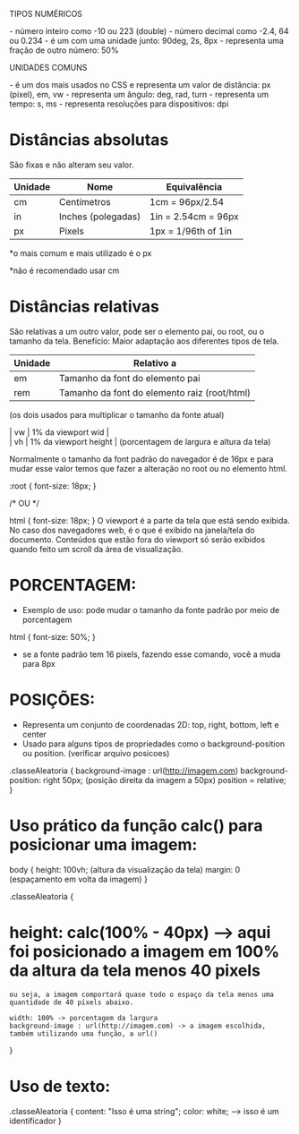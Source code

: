 TIPOS NUMÉRICOS

<integer> - número inteiro como -10 ou 223
<number> (double) - número decimal como -2.4, 64 ou 0.234
<dimension> - é um <number> com uma unidade junto: 90deg, 2s, 8px
<percentage> - representa uma fração de outro número: 50%

UNIDADES COMUNS

<length> - é um dos mais usados no CSS e representa um valor de distância: px (pixel), em, vw
<angle> - representa um ângulo: deg, rad, turn
<time> - representa um tempo: s, ms
<resolution> - representa resoluções para dispositivos: dpi

# Distâncias absolutas <length>

São fixas e não alteram seu valor.

| Unidade  | Nome                | Equivalência         |
|----------|---------------------|----------------------|
| cm       | Centímetros         | 1cm = 96px/2.54      | 
| in       | Inches (polegadas)  | 1in = 2.54cm = 96px  | 
| px       | Pixels              | 1px = 1/96th of 1in  |
*o mais comum e mais utilizado é o px

*não é recomendado usar cm

# Distâncias relativas

São relativas a um outro valor, pode ser o elemento pai, ou root, ou o tamanho da tela.
Benefício: Maior adaptação aos diferentes tipos de tela.

| Unidade  | Relativo a                                    |
|----------|-----------------------------------------------|
| em       | Tamanho da font do elemento pai               |
| rem      | Tamanho da font do elemento raiz (root/html)  |
(os dois usados para multiplicar o tamanho da fonte atual)

| vw       | 1% da viewport wid                            |  
| vh       | 1% da viewport height                         |
(porcentagem de largura e altura da tela)

Normalmente o tamanho da font padrão do navegador é de 16px e para mudar esse valor temos que fazer a alteração no root ou no elemento html.

:root {
	font-size: 18px;
}

/* OU */

html {
	font-size: 18px;
}
O viewport é a parte da tela que está sendo exibida. No caso dos navegadores web, é o que é exibido na janela/tela do documento. Conteúdos que estão fora do viewport só serão exibidos quando feito um scroll da área de visualização.

# PORCENTAGEM:
- Exemplo de uso: pode mudar o tamanho da fonte padrão por meio de porcentagem

html {
    font-size: 50%;
}
- se a fonte padrão tem 16 pixels, fazendo esse comando, você a muda para 8px

# POSIÇÕES:
- Representa um conjunto de coordenadas 2D: top, right, bottom, left e center
- Usado para alguns tipos de propriedades como o background-position ou position. (verificar arquivo posicoes)

.classeAleatoria {
    background-image : url(http://imagem.com)
    background-position: right 50px; (posição direita da imagem a 50px)
    position = relative;
}

# Uso prático da função calc() para posicionar uma imagem:
body {
    height: 100vh; (altura da visualização da tela)
    margin: 0 (espaçamento em volta da imagem)
}

.classeAleatoria {
#   height: calc(100% - 40px) --> aqui foi posicionado a imagem em 100% da altura da tela menos 40 pixels
    ou seja, a imagem comportará quase todo o espaço da tela menos uma quantidade de 40 pixels abaixo.

    width: 100% -> porcentagem da largura
    background-image : url(http://imagem.com) -> a imagem escolhida, também utilizando uma função, a url()
}

# Uso de texto:
.classeAleatoria {
	content: "Isso é uma string";
    color: white; --> isso é um identificador
}